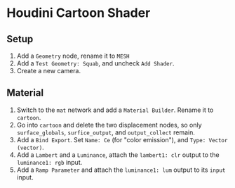 # Houdini Cartoon Shader

## Setup

1. Add a `Geometry` node, rename it to `MESH`
2. Add a `Test Geometry: Squab`, and uncheck `Add Shader`.
3. Create a new camera.

## Material

1. Switch to the `mat` network and add a `Material Builder`. Rename it to `cartoon`.
2. Go into `cartoon` and delete the two displacement nodes, so only `surface_globals`, `surfice_output`, and `output_collect` remain.
3. Add a `Bind Export`. Set `Name: Ce` (for "color emission"), and `Type: Vector (vector)`.
4. Add a `Lambert` and a `Luminance`, attach the `lambert1: clr` output to the `luminance1: rgb` input.
5. Add a `Ramp Parameter` and attach the `luminance1: lum` output to its `input` input.
